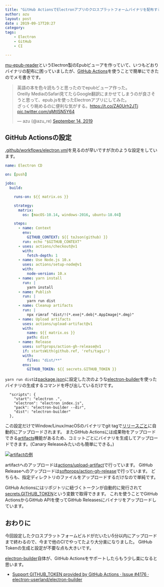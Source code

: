 ```yaml
---
title: "GitHub ActionsでElectronアプリのクロスプラットフォームバイナリを配布する"
author: azu
layout: post
date : 2019-09-17T20:27
category: 
tags:
    - Electron
    - GitHub
    - CI

---
```


[mu-epub-reader](https://github.com/azu/mu-epub-reader)というElectron製のEpubビューアを作っていて、いつもどおりバイナリの配布に困っていましたが、[GitHub Actions](https://github.com/features/actions)を使うことで簡単にできたのでメモ書きです。

<blockquote class="twitter-tweet"><p lang="ja" dir="ltr">英語の本を色々読もうと思ったのでepubビューア作った。<br>Oreilly MediaのSafari見てたらGoogle翻訳にまかせてしまうのが良さそうと思って、epub.jsを使ったElectronアプリにしてみた。<br>ざっくり眺めるのに便利な気がする。<a href="https://t.co/ZA0Urh2JTj">https://t.co/ZA0Urh2JTj</a> <a href="https://t.co/qMtISN5Y64">pic.twitter.com/qMtISN5Y64</a></p>&mdash; azu (@azu_re) <a href="https://twitter.com/azu_re/status/1172715232059256833?ref_src=twsrc%5Etfw">September 14, 2019</a></blockquote> <script async src="https://platform.twitter.com/widgets.js" charset="utf-8"></script> 

## GitHub Actionsの設定

[.github/workflows/electron.yml](https://github.com/azu/mu-epub-reader/blob/master/.github/workflows/electron.yml)を見るのが早いですが次のような設定をしています。

```yaml
name: Electron CD

on: [push]

jobs:
  build:

    runs-on: ${{ matrix.os }}

    strategy:
      matrix:
        os: [macOS-10.14, windows-2016, ubuntu-18.04]

    steps:
      - name: Context
        env:
          GITHUB_CONTEXT: ${{ toJson(github) }}
        run: echo "$GITHUB_CONTEXT"
      - uses: actions/checkout@v1
        with:
          fetch-depth: 1
      - name: Use Node.js 10.x
        uses: actions/setup-node@v1
        with:
          node-version: 10.x
      - name: yarn install
        run: |
          yarn install
      - name: Publish
        run: |
          yarn run dist
      - name: Cleanup artifacts
        run: |
          npx rimraf "dist/!(*.exe|*.deb|*.AppImage|*.dmg)"
      - name: Upload artifacts
        uses: actions/upload-artifact@v1
        with:
          name: ${{ matrix.os }}
          path: dist
      - name: Release
        uses: softprops/action-gh-release@v1
        if: startsWith(github.ref, 'refs/tags/')
        with:
          files: "dist/**"
        env:
          GITHUB_TOKEN: ${{ secrets.GITHUB_TOKEN }}
```

`yarn run dist`は[package.json](https://github.com/azu/mu-epub-reader/blob/2185a7a810e70e8870a7f39cc1d72e54887dfb82/package.json#L34-L41)に設定した次のような[electron-builder](https://github.com/electron-userland/electron-builder)を使ったバイナリの生成するコマンドを呼び出しているだけです。

```
  "scripts": {
    "start": "electron .",
    "electron": "electron index.js",
    "pack": "electron-builder --dir",
    "dist": "electron-builder"
  },
```

この設定だけでWindow/Linux/macOSのバイナリでgit tagで[リリースごと](https://github.com/azu/mu-epub-reader/releases)に自動的にアップロードされます。
またGitHub Actionsには成果物をアップロードできる[artifacts](https://help.github.com/en/articles/persisting-workflow-data-using-artifacts)機能があるため、コミットごとにバイナリを生成してアップロードできます。(Canary Releaseみたいのも簡単にできる。)

[![artifactの例](https://efcl.info/wp-content/uploads/2019/09/17-1568720122.png)](https://github.com/azu/mu-epub-reader/commit/2185a7a810e70e8870a7f39cc1d72e54887dfb82/checks)

artifactへのアップロードは[actions/upload-artifact](https://github.com/actions/upload-artifact)で行っています。
GitHub Releaseへのアップロードは[softprops/action-gh-release](https://github.com/softprops/action-gh-release)で行っています。
どちらも、指定ディレクトリのファイルをアップロードするだけなので単純です。

GitHub Actionsにはリポジトリに紐づくトークンが自動的に発行されて[secrets.GITHUB_TOKEN](https://help.github.com/en/articles/virtual-environments-for-github-actions#github_token-secret)という変数で取得できます。
これを使うことでGitHub ActionsからGitHub APIを使ってGitHub Releasesにバイナリをアップロードしています。


## おわりに

今回設定したクロスプラットフォームビルドがだいたい5分以内にアップロードまで終わるので、今まで他のCIでやってたより大分楽になりました。
GitHub Tokenの生成と設定が不要な点も大きいです。

[electron-builder](https://github.com/electron-userland/electron-builder)自体が、GitHub Actionsをサポートしたらもう少し楽になると思います。

- [Support GITHUB_TOKEN provided by GitHub Actions · Issue #4176 · electron-userland/electron-builder](https://github.com/electron-userland/electron-builder/issues/4176)